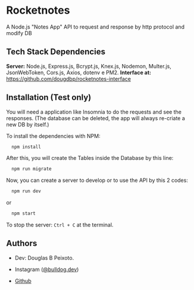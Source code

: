 
# Rocketnotes

A Node.js "Notes App" API  to request and response by http protocol and modify DB

## Tech Stack Dependencies

**Server:** Node.js, Express.js, Bcrypt.js, Knex.js, Nodemon, Multer.js, JsonWebToken, Cors.js, Axios, dotenv e PM2.
**Interface at:** https://github.com/dougdbp/rocketnotes-interface
## Installation (Test only)

You will need a application like Insomnia to do the requests and see the responses. (The database can be deleted, the app will always re-criate a new DB by itself.)

To install the dependencies with NPM:

```bash
  npm install
```

After this, you will create the Tables inside the Database by this line:

```bash
  npm run migrate
```

Now, you can create a server to develop or to use the API by this 2 codes:
```bash
  npm run dev
```
or
```bash
  npm start
```

To stop the server: ```Ctrl + C``` at the terminal.
## Authors

- Dev: Douglas B Peixoto.

- Instagram ([@bulldog.dev](https://www.instagram.com/bulldog.dev))

- [Github](https://github.com/dougdbp)

